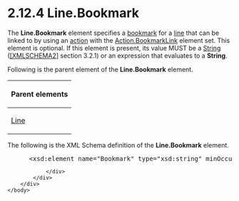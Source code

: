 <html dir="LTR" xmlns:mshelp="http://msdn.microsoft.com/mshelp" xmlns:ddue="http://ddue.schemas.microsoft.com/authoring/2003/5" xmlns:xlink="http://www.w3.org/1999/xlink" xmlns:tool="http://www.microsoft.com/tooltip">
    <head>
        <meta http-equiv="Content-Type" content="text/html; CHARSET=utf-8"></meta>
        <meta name="save" content="history"></meta>
        <title>2.12.4 Line.Bookmark</title>
        <xml>
            <mshelp:toctitle title="2.12.4 Line.Bookmark"></mshelp:toctitle>
            <mshelp:rltitle title="[MS-RDL]: Line.Bookmark"></mshelp:rltitle>
            <mshelp:keyword index="A" term="c4a08b17-c549-479a-bff0-047f08dd38c1"></mshelp:keyword>
            <mshelp:attr name="DCSext.ContentType" value="open specification"></mshelp:attr>
            <mshelp:attr name="AssetID" value="c4a08b17-c549-479a-bff0-047f08dd38c1"></mshelp:attr>
            <mshelp:attr name="TopicType" value="kbRef"></mshelp:attr>
            <mshelp:attr name="DCSext.Title" value="[MS-RDL]: Line.Bookmark" />
        </xml>
    </head>
    <body>
        <div id="header">
            <h1 class="heading">2.12.4 Line.Bookmark</h1>
        </div>
        <div id="mainSection">
            <div id="mainBody">
                <div id="allHistory" class="saveHistory"></div>
                <div id="sectionSection0" class="section" name="collapseableSection">
                    

<p>The <b>Line.Bookmark</b> element specifies a <a href="b2482b3f-74ab-4ca8-a9e5-c07955011743.md#gt_42f9c2f4-8a4b-4d64-a0e1-fc071debdf4c">bookmark</a> for a <a href="b2482b3f-74ab-4ca8-a9e5-c07955011743.md#gt_f22336b1-9342-44fa-a0e9-4168c9f428c7">line</a> that can be linked to
by using an <a href="b2482b3f-74ab-4ca8-a9e5-c07955011743.md#gt_b178b6c0-7df9-4107-95ca-12c7f0b9900b">action</a> with
the <a href="37a720d6-0c3b-4a13-b909-74c59ef3ebed.md">Action.BookmarkLink</a>
element set. This element is optional. If this element is present, its value
MUST be a <a href="1ed81ef3-a683-45e3-aaad-bd2bbe71bc3d.md">String</a> (<a href="https://go.microsoft.com/fwlink/?LinkId=90610">[XMLSCHEMA2]</a> section
3.2.1) or an expression that evaluates to a <b>String</b>.</p>

<p>Following is the parent element of the <b>Line.Bookmark</b>
element.</p>

<table>
 <thead>
  <tr>
   <th>
   <p>Parent elements</p>
   </th>
  </tr>
 </thead>
 <tr>
  <td>
  <p><a href="58c7b460-38b6-4039-afae-82c27404e241.md">Line</a></p>
  </td>
 </tr>
</table>

<p>The following is the XML Schema definition of the <b>Line.Bookmark</b>
element.</p>

<dl>
<dd>
<div><pre> &lt;xsd:element name=&quot;Bookmark&quot; type=&quot;xsd:string&quot; minOccurs=&quot;0&quot; /&gt;
</pre></div>
</dd></dl>


                </div>
            </div>
        </div>
    </body>
</html>